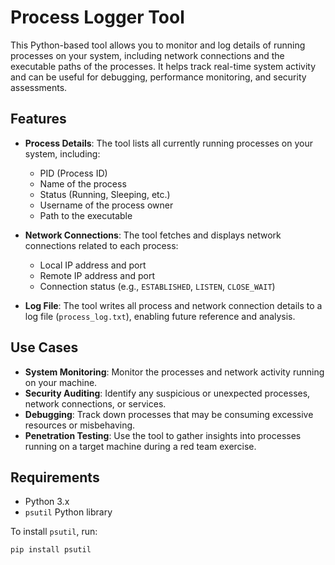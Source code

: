 # Process Logger Tool

This Python-based tool allows you to monitor and log details of running processes on your system, including network connections and the executable paths of the processes. It helps track real-time system activity and can be useful for debugging, performance monitoring, and security assessments.

## Features

- **Process Details**: The tool lists all currently running processes on your system, including:
  - PID (Process ID)
  - Name of the process
  - Status (Running, Sleeping, etc.)
  - Username of the process owner
  - Path to the executable

- **Network Connections**: The tool fetches and displays network connections related to each process:
  - Local IP address and port
  - Remote IP address and port
  - Connection status (e.g., `ESTABLISHED`, `LISTEN`, `CLOSE_WAIT`)

- **Log File**: The tool writes all process and network connection details to a log file (`process_log.txt`), enabling future reference and analysis.

## Use Cases

- **System Monitoring**: Monitor the processes and network activity running on your machine.
- **Security Auditing**: Identify any suspicious or unexpected processes, network connections, or services.
- **Debugging**: Track down processes that may be consuming excessive resources or misbehaving.
- **Penetration Testing**: Use the tool to gather insights into processes running on a target machine during a red team exercise.

## Requirements

- Python 3.x
- `psutil` Python library

To install `psutil`, run:

```bash
pip install psutil

